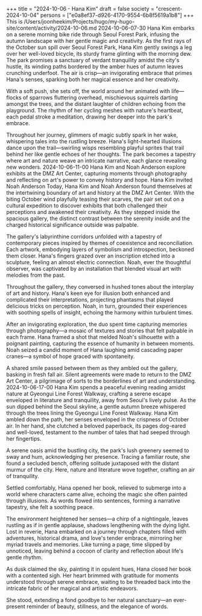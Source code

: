 +++
title = "2024-10-06 - Hana Kim"
draft = false
society = "crescent-2024-10-04"
persons = ["e0a8ef37-d926-4170-9554-6b8f5619a1b8"]
+++
This is /Users/joonheekim/Projects/hugo/my-hugo-site/content/activity/2024-10-06.md
2024-10-06-07-30
Hana Kim embarks on a serene morning bike ride through Seoul Forest Park, infusing the autumn landscape with her gentle magic and creativity.
As the first rays of the October sun spill over Seoul Forest Park, Hana Kim gently swings a leg over her well-loved bicycle, its sturdy frame glinting with the morning dew. The park promises a sanctuary of verdant tranquility amidst the city's hustle, its winding paths bordered by the amber hues of autumn leaves crunching underfoot. The air is crisp—an invigorating embrace that primes Hana's senses, sparking both her magical essence and her creativity.

With a soft push, she sets off, the world around her animated with life—flocks of sparrows fluttering overhead, mischievous squirrels darting amongst the trees, and the distant laughter of children echoing from the playground. The rhythm of her cycling meshes with nature's heartbeat, each pedal stroke a meditation, drawing her deeper into the park's embrace.

Throughout her journey, glimmers of magic subtly spark in her wake, whispering tales into the rustling breeze. Hana's light-hearted illusions dance upon the trail—swirling wisps resembling playful sprites that trail behind her like gentle echoes of her thoughts. The park becomes a tapestry where art and nature weave an intricate narrative, each glance revealing new wonders.
2024-10-06-11-00
Hana Kim and Noah Anderson explore exhibits at the DMZ Art Center, capturing moments through photography and reflecting on art's power to convey history and hope.
Hana Kim invited Noah Anderson
Today, Hana Kim and Noah Anderson found themselves at the intertwining boundary of art and history at the DMZ Art Center. With the biting October wind playfully teasing their scarves, the pair set out on a cultural expedition to discover exhibits that both challenged their perceptions and awakened their creativity. As they stepped inside the spacious gallery, the distinct contrast between the serenity inside and the charged historical significance outside was palpable.

The gallery's labyrinthine corridors unfolded with a tapestry of contemporary pieces inspired by themes of coexistence and reconciliation. Each artwork, embodying layers of symbolism and introspection, beckoned them closer. Hana's fingers grazed over an inscription etched into a sculpture, feeling an almost electric connection. Noah, ever the thoughtful observer, was captivated by an installation that blended visual art with melodies from the past.

Throughout the gallery, they conversed in hushed tones about the interplay of art and history. Hana's keen eye for illusion both enhanced and complicated their interpretations, projecting phantasms that played delicious tricks on perception. Noah, in turn, grounded their experiences with soothing spells of insight, echoing the harmony within turbulent times.

After an invigorating exploration, the duo spent time capturing memories through photography—a mosaic of textures and stories that felt palpable in each frame. Hana framed a shot that melded Noah's silhouette with a poignant painting, capturing the essence of humanity in between moments. Noah seized a candid moment of Hana laughing amid cascading paper cranes—a symbol of hope graced with spontaneity.

A shared smile passed between them as they ambled out the gallery, basking in fresh fall air. Silent agreements were made to return to the DMZ Art Center, a pilgrimage of sorts to the borderlines of art and understanding.
2024-10-06-17-00
Hana Kim spends a peaceful evening reading amidst nature at Gyeongui Line Forest Walkway, crafting a serene escape enveloped in literature and tranquility, away from Seoul's lively pulse.
As the sun dipped behind the Seoul skyline, a gentle autumn breeze whispered through the trees lining the Gyeongui Line Forest Walkway. Hana Kim ambled down the path, her senses enveloped in the crispness of October air. In her hand, she clutched a beloved paperback, its pages dog-eared and well-loved, testament to the number of tales that had seeped through her fingertips. 

A serene oasis amid the bustling city, the park's lush greenery seemed to sway and hum, acknowledging her presence. Tracing a familiar route, she found a secluded bench, offering solitude juxtaposed with the distant murmur of the city. Here, nature and literature wove together, crafting an air of tranquility.

Settled comfortably, Hana opened her book, relieved to submerge into a world where characters came alive, echoing the magic she often painted through illusions. As words flowed into sentences, forming a narrative tapestry, she felt a soothing peace.

The environment heightened her senses—a chirp of a nightingale, leaves rustling as if in gentle applause, shadows lengthening with the dying light. Lost in reverie, Hana embarked on a journey through chapters filled with adventures, historical drama, and love's tender embrace, mirroring her myriad travels and memories. Like turning a page, time slipped by unnoticed, leaving behind a cocoon of clarity and reflection about life's gentle rhythm.

As dusk claimed the sky, painting it in opulent hues, Hana closed her book with a contented sigh. Her heart brimmed with gratitude for moments understood through serene embrace, waiting to be threaded back into the intricate fabric of her magical and artistic endeavors.

She stood, extending a fond goodbye to her natural sanctuary—an ever-present reminder of beauty, stillness, and the elegance of words.
